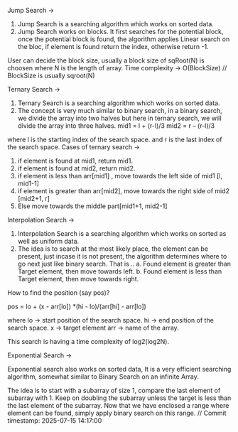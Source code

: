Jump Search ->
1. Jump Search is a searching algorithm which works on sorted data.
2. Jump Search works on blocks. It first searches for the potential block,
once the potential block is found, the algorithm applies Linear search on the bloc,
if element is found return the index, otherwise return -1.

User can decide the block size, usually a block size of sqRoot(N) is choosen where N is 
the length of array.
Time complexity -> O(BlockSize) // BlockSize is usually sqroot(N)

Ternary Search ->
1. Ternary Search is a searching algorithm which works on sorted data.
2. The concept is very much similar to binary search, in a binary search,
we divide the array into two halves but here in ternary search, we will divide the 
array into three halves.
mid1 = l + (r-l)/3 
mid2 = r – (r-l)/3 

where l is the starting index of the search space.
and r is the last index of the search space.
Cases of ternary search ->
1. if element is found at mid1, return mid1.
2. if element is found at mid2, return mid2.
3. if element is less than arr[mid1] , move towards the left side of mid1 [l, mid1-1]
4. if element is greater than arr[mid2], move towards the right side of mid2 [mid2+1, r]
5. Else move towards the middle part[mid1+1, mid2-1]

Interpolation Search ->
1. Interpolation Search is a searching algorithm which works on sorted as well as uniform data.
2. The idea is to search at the most likely place, the element can be present, just incase it
is not present, the algorithm determines where to go next just like binary search.
That is ..
a. Found element is greater than Target element, then move towards left.
b. Found element is less than Target element, then move towards right. 

How to find the position (say pos)?

pos = lo + (x - arr[lo]) *(hi - lo)/(arr[hi] - arr[lo])

where lo -> start position of the search space.
hi -> end position of the search space.
x -> target element
arr -> name of the array.

This search is having a time complexity of log2(log2N).

Exponential Search ->

Exponential search also works on sorted data, It is a very efficient searching
algorithm, somewhat similar to Binary Search on an infinite Array.

The idea is to start with a subarray of size 1, compare the last element of subarray with 1.
Keep on doubling the subarray unless the target is less than the last element of the subarray.
Now that we have enclosed a range where element can be found, simply apply binary search on this
range.
// Commit timestamp: 2025-07-15 14:17:00